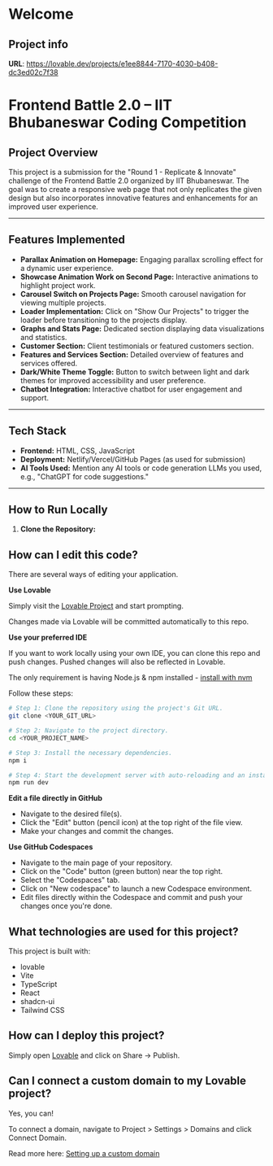 # Welcome 

## Project info

**URL**: https://lovable.dev/projects/e1ee8844-7170-4030-b408-dc3ed02c7f38

# Frontend Battle 2.0 – IIT Bhubaneswar Coding Competition

## Project Overview

This project is a submission for the "Round 1 - Replicate & Innovate" challenge of the Frontend Battle 2.0 organized by IIT Bhubaneswar. The goal was to create a responsive web page that not only replicates the given design but also incorporates innovative features and enhancements for an improved user experience.

---

## Features Implemented

- **Parallax Animation on Homepage:** Engaging parallax scrolling effect for a dynamic user experience.
- **Showcase Animation Work on Second Page:** Interactive animations to highlight project work.
- **Carousel Switch on Projects Page:** Smooth carousel navigation for viewing multiple projects.
- **Loader Implementation:** Click on "Show Our Projects" to trigger the loader before transitioning to the projects display.
- **Graphs and Stats Page:** Dedicated section displaying data visualizations and statistics.
- **Customer Section:** Client testimonials or featured customers section.
- **Features and Services Section:** Detailed overview of features and services offered.
- **Dark/White Theme Toggle:** Button to switch between light and dark themes for improved accessibility and user preference.
- **Chatbot Integration:** Interactive chatbot for user engagement and support.

---

## Tech Stack

- **Frontend:** HTML, CSS, JavaScript
- **Deployment:** Netlify/Vercel/GitHub Pages (as used for submission)
- **AI Tools Used:** Mention any AI tools or code generation LLMs you used, e.g., "ChatGPT for code suggestions."

---

## How to Run Locally

1. **Clone the Repository:**


## How can I edit this code?

There are several ways of editing your application.

**Use Lovable**

Simply visit the [Lovable Project](https://lovable.dev/projects/e1ee8844-7170-4030-b408-dc3ed02c7f38) and start prompting.

Changes made via Lovable will be committed automatically to this repo.

**Use your preferred IDE**

If you want to work locally using your own IDE, you can clone this repo and push changes. Pushed changes will also be reflected in Lovable.

The only requirement is having Node.js & npm installed - [install with nvm](https://github.com/nvm-sh/nvm#installing-and-updating)

Follow these steps:

```sh
# Step 1: Clone the repository using the project's Git URL.
git clone <YOUR_GIT_URL>

# Step 2: Navigate to the project directory.
cd <YOUR_PROJECT_NAME>

# Step 3: Install the necessary dependencies.
npm i

# Step 4: Start the development server with auto-reloading and an instant preview.
npm run dev
```

**Edit a file directly in GitHub**

- Navigate to the desired file(s).
- Click the "Edit" button (pencil icon) at the top right of the file view.
- Make your changes and commit the changes.

**Use GitHub Codespaces**

- Navigate to the main page of your repository.
- Click on the "Code" button (green button) near the top right.
- Select the "Codespaces" tab.
- Click on "New codespace" to launch a new Codespace environment.
- Edit files directly within the Codespace and commit and push your changes once you're done.

## What technologies are used for this project?

This project is built with:
- lovable
- Vite
- TypeScript
- React
- shadcn-ui
- Tailwind CSS

## How can I deploy this project?

Simply open [Lovable](https://lovable.dev/projects/e1ee8844-7170-4030-b408-dc3ed02c7f38) and click on Share -> Publish.

## Can I connect a custom domain to my Lovable project?

Yes, you can!

To connect a domain, navigate to Project > Settings > Domains and click Connect Domain.

Read more here: [Setting up a custom domain](https://docs.lovable.dev/tips-tricks/custom-domain#step-by-step-guide)
